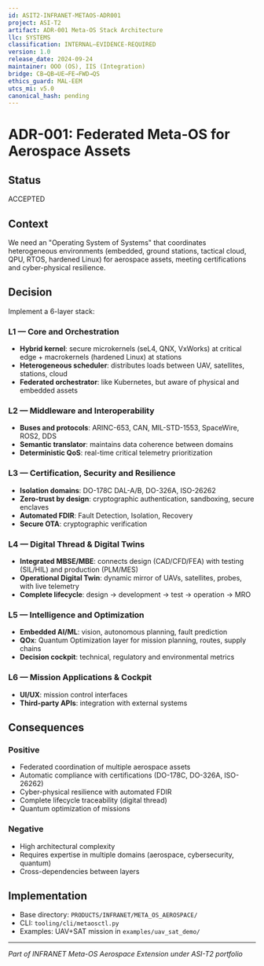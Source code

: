 ```yaml
---
id: ASIT2-INFRANET-METAOS-ADR001
project: ASI-T2
artifact: ADR-001 Meta-OS Stack Architecture
llc: SYSTEMS
classification: INTERNAL–EVIDENCE-REQUIRED
version: 1.0
release_date: 2024-09-24
maintainer: OOO (OS), IIS (Integration)
bridge: CB→QB→UE→FE→FWD→QS
ethics_guard: MAL-EEM
utcs_mi: v5.0
canonical_hash: pending
---
```


# ADR-001: Federated Meta-OS for Aerospace Assets

## Status
ACCEPTED

## Context
We need an "Operating System of Systems" that coordinates heterogeneous environments (embedded, ground stations, tactical cloud, QPU, RTOS, hardened Linux) for aerospace assets, meeting certifications and cyber-physical resilience.

## Decision
Implement a 6-layer stack:

### L1 — Core and Orchestration
- **Hybrid kernel**: secure microkernels (seL4, QNX, VxWorks) at critical edge + macrokernels (hardened Linux) at stations
- **Heterogeneous scheduler**: distributes loads between UAV, satellites, stations, cloud
- **Federated orchestrator**: like Kubernetes, but aware of physical and embedded assets

### L2 — Middleware and Interoperability
- **Buses and protocols**: ARINC-653, CAN, MIL-STD-1553, SpaceWire, ROS2, DDS
- **Semantic translator**: maintains data coherence between domains
- **Deterministic QoS**: real-time critical telemetry prioritization

### L3 — Certification, Security and Resilience
- **Isolation domains**: DO-178C DAL-A/B, DO-326A, ISO-26262
- **Zero-trust by design**: cryptographic authentication, sandboxing, secure enclaves
- **Automated FDIR**: Fault Detection, Isolation, Recovery
- **Secure OTA**: cryptographic verification

### L4 — Digital Thread & Digital Twins
- **Integrated MBSE/MBE**: connects design (CAD/CFD/FEA) with testing (SIL/HIL) and production (PLM/MES)
- **Operational Digital Twin**: dynamic mirror of UAVs, satellites, probes, with live telemetry
- **Complete lifecycle**: design → development → test → operation → MRO

### L5 — Intelligence and Optimization
- **Embedded AI/ML**: vision, autonomous planning, fault prediction
- **QOx**: Quantum Optimization layer for mission planning, routes, supply chains
- **Decision cockpit**: technical, regulatory and environmental metrics

### L6 — Mission Applications & Cockpit
- **UI/UX**: mission control interfaces
- **Third-party APIs**: integration with external systems

## Consequences

### Positive
- Federated coordination of multiple aerospace assets
- Automatic compliance with certifications (DO-178C, DO-326A, ISO-26262)
- Cyber-physical resilience with automated FDIR
- Complete lifecycle traceability (digital thread)
- Quantum optimization of missions

### Negative
- High architectural complexity
- Requires expertise in multiple domains (aerospace, cybersecurity, quantum)
- Cross-dependencies between layers

## Implementation
- Base directory: `PRODUCTS/INFRANET/META_OS_AEROSPACE/`
- CLI: `tooling/cli/metaosctl.py`
- Examples: UAV+SAT mission in `examples/uav_sat_demo/`

---

*Part of INFRANET Meta-OS Aerospace Extension under ASI-T2 portfolio*